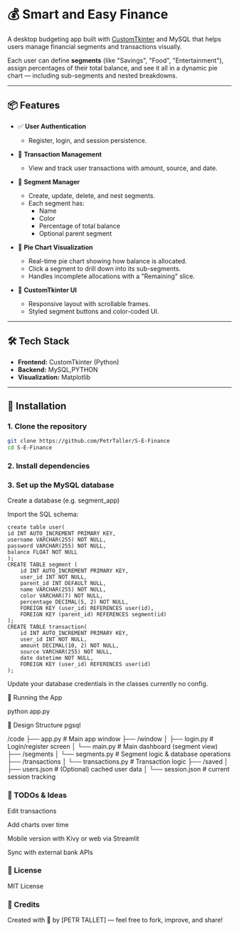 # 💰 Smart and Easy Finance

A desktop budgeting app built with [CustomTkinter](https://github.com/TomSchimansky/CustomTkinter) and MySQL that helps users manage financial segments and transactions visually. 

Each user can define **segments** (like "Savings", "Food", "Entertainment"), assign percentages of their total balance, and see it all in a dynamic pie chart — including sub-segments and nested breakdowns.

---

## 📦 Features

- ✅ **User Authentication**
  - Register, login, and session persistence.
  
- 🧾 **Transaction Management**
  - View and track user transactions with amount, source, and date.

- 🎯 **Segment Manager**
  - Create, update, delete, and nest segments.
  - Each segment has:
    - Name
    - Color
    - Percentage of total balance
    - Optional parent segment

- 🥧 **Pie Chart Visualization**
  - Real-time pie chart showing how balance is allocated.
  - Click a segment to drill down into its sub-segments.
  - Handles incomplete allocations with a "Remaining" slice.

- 🎨 **CustomTkinter UI**
  - Responsive layout with scrollable frames.
  - Styled segment buttons and color-coded UI.

---

## 🛠️ Tech Stack

- **Frontend:** CustomTkinter (Python)
- **Backend:** MySQL,PYTHON
- **Visualization:** Matplotlib

---

## 🧰 Installation

### 1. Clone the repository

```bash
git clone https://github.com/PetrTaller/S-E-Finance
cd S-E-Finance
```

### 2. Install dependencies

### 3. Set up the MySQL database
Create a database (e.g. segment_app)

Import the SQL schema:

```
create table user(
id INT AUTO_INCREMENT PRIMARY KEY,
username VARCHAR(255) NOT NULL,
password VARCHAR(255) NOT NULL,
balance FLOAT NOT NULL
);
CREATE TABLE segment (
    id INT AUTO_INCREMENT PRIMARY KEY,
    user_id INT NOT NULL,
    parent_id INT DEFAULT NULL,
    name VARCHAR(255) NOT NULL,
    color VARCHAR(7) NOT NULL,
    percentage DECIMAL(5, 2) NOT NULL,
    FOREIGN KEY (user_id) REFERENCES user(id),
    FOREIGN KEY (parent_id) REFERENCES segment(id)
);
CREATE TABLE transaction(
    id INT AUTO_INCREMENT PRIMARY KEY,
    user_id INT NOT NULL,
    amount DECIMAL(10, 2) NOT NULL,
    source VARCHAR(255) NOT NULL,
    date datetime NOT NULL,
    FOREIGN KEY (user_id) REFERENCES user(id)
);
```
Update your database credentials in the classes currently no config.

🚀 Running the App

python app.py

🧠 Design Structure
pgsql

/code
├── app.py              # Main app window
├── /window
│   ├── login.py        # Login/register screen
│   └── main.py         # Main dashboard (segment view)
├── /segments
│   └── segments.py     # Segment logic & database operations
├── /transactions
│   └── transactions.py # Transaction logic
├── /saved
│   ├── users.json      # (Optional) cached user data
│   └── session.json    # current session tracking



### 📌 TODOs & Ideas

 Edit transactions

 Add charts over time

 Mobile version with Kivy or web via Streamlit

 Sync with external bank APIs

### 📄 License
MIT License

### 🙌 Credits
Created with 💙 by [PETR TALLET] — feel free to fork, improve, and share!








